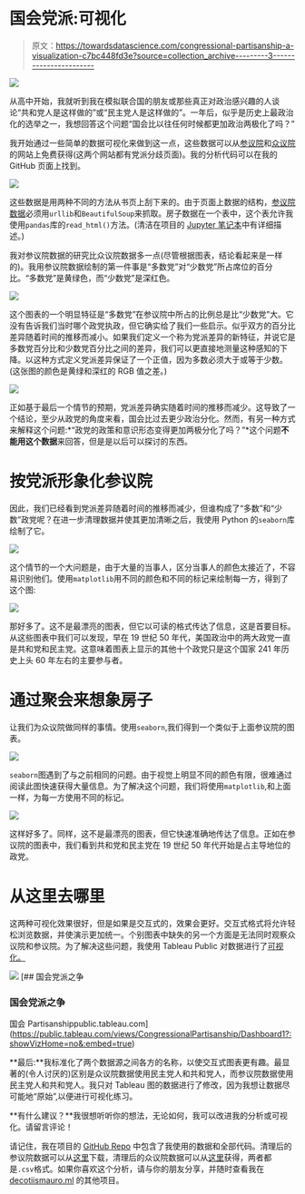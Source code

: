 # 国会党派:可视化

> 原文：<https://towardsdatascience.com/congressional-partisanship-a-visualization-c7bc448fd3e?source=collection_archive---------3----------------------->

![](img/e2d27923b5104416e1fc940d1b05ec21.png)

从高中开始，我就听到我在模拟联合国的朋友或那些真正对政治感兴趣的人谈论“共和党人是这样做的”或“民主党人是这样做的”。一年后，似乎是历史上最政治化的选举之一，我想回答这个问题“国会比以往任何时候都更加政治两极化了吗？”

我开始通过一些简单的数据可视化来做到这一点，这些数据可以从[参议院](https://www.senate.gov/history/partydiv.htm)和[众议院](http://history.house.gov/Institution/Party-Divisions/Party-Divisions/)的网站上免费获得(这两个网站都有党派分歧页面)。我的分析代码可以在我的 GitHub 页面上找到。

![](img/6e58adc2df5191142ea05663dabeca8b.png)

这些数据是用两种不同的方法从书页上刮下来的。由于页面上数据的结构，[参议院数据](https://www.senate.gov/history/partydiv.htm)必须用`urllib`和`BeautifulSoup`来抓取。房子数据在一个表中，这个表允许我使用`pandas`库的`read_html()`方法。(清洁在项目的 [Jupyter 笔记本](https://github.com/kaumaron/Data_Science/blob/master/Congressional_Partisanship/Senate%20Partisanship.ipynb)中有详细描述。)

我对参议院数据的研究比众议院数据多一点(尽管根据图表，结论看起来是一样的)。我用参议院数据绘制的第一件事是“多数党”对“少数党”所占席位的百分比。“多数党”是黄绿色，而“少数党”是深红色。

![](img/35530c2f27b4a7876e9f850e431c3c3a.png)

这个图表的一个明显特征是“多数党”在参议院中所占的比例总是比“少数党”大。它没有告诉我们当时哪个政党执政，但它确实给了我们一些启示。似乎双方的百分比差异随着时间的推移而减小。如果我们定义一个称为党派差异的新特征，并说它是多数党百分比和少数党百分比之间的差异，我们可以更直接地测量这种感知的下降。以这种方式定义党派差异保证了一个正值，因为多数必须大于或等于少数。(这张图的颜色是黄绿和深红的 RGB 值之差。)

![](img/5dbffb9231ef5656420895e3ea8b29dd.png)

正如基于最后一个情节的预期，党派差异确实随着时间的推移而减少。这导致了一个结论，至少从政党的角度来看，国会比过去更少政治分化。然而，有另一种方式来解释这个问题:*“政党的政策和意识形态变得更加两极分化了吗？”*这个问题**不能用这个数据**来回答，但是是以后可以探讨的东西。

# 按党派形象化参议院

因此，我们已经看到党派差异随着时间的推移而减少，但谁构成了“多数”和“少数”政党呢？在进一步清理数据并使其更加清晰之后，我使用 Python 的`seaborn`库绘制了它。

![](img/527282638c47e37a03a9068576509b0b.png)

这个情节的一个大问题是，由于大量的当事人，区分当事人的颜色太接近了，不容易识别他们。使用`matplotlib`用不同的颜色和不同的标记来绘制每一方，得到了这个图:

![](img/cbb6d00445a6bd76f26272febfb00a89.png)

那好多了。这不是最漂亮的图表，但它以可读的格式传达了信息，这是首要目标。从这些图表中我们可以发现，早在 19 世纪 50 年代，美国政治中的两大政党一直是共和党和民主党。这意味着图表上显示的其他十个政党只是这个国家 241 年历史上头 60 年左右的主要参与者。

# 通过聚会来想象房子

让我们为众议院做同样的事情。使用`seaborn`,我们得到一个类似于上面参议院的图表。

![](img/e4412069c8f925d75ca026dd77bc2dd4.png)

`seaborn`图遇到了与之前相同的问题。由于视觉上明显不同的颜色有限，很难通过阅读此图快速获得大量信息。为了解决这个问题，我们将使用`matplotlib`,和上面一样，为每一方使用不同的标记。

![](img/3eae17a8ba3fa260011509e2661cffd0.png)

这样好多了。同样，这不是最漂亮的图表，但它快速准确地传达了信息。正如在参议院的图表中，我们看到共和党和民主党在 19 世纪 50 年代开始是占主导地位的政党。

# 从这里去哪里

这两种可视化效果很好，但是如果是交互式的，效果会更好。交互式格式将允许轻松浏览数据，并使演示更加统一。个别图表中缺失的另一个方面是无法同时观察众议院和参议院。为了解决这些问题，我使用 Tableau Public 对数据进行了[可视化。](https://public.tableau.com/profile/andrew.k.decotiis.mauro#!/vizhome/CongressionalPartisanship/Dashboard1)

![](img/a52c0ff4a42aa7ab9d8125e03955bc39.png)[](https://public.tableau.com/views/CongressionalPartisanship/Dashboard1?:showVizHome=no&:embed=true) [## 国会党派之争

### 国会党派之争

国会 Partisanshippublic.tableau.com](https://public.tableau.com/views/CongressionalPartisanship/Dashboard1?:showVizHome=no&:embed=true) 

**最后:**我标准化了两个数据源之间各方的名称，以使交互式图表更有趣。最显著的(令人讨厌的)区别是众议院数据使用民主党人和共和党人，而参议院数据使用民主党人和共和党人。我只对 Tableau 图的数据进行了修改，因为我想让数据尽可能地“原始”,以便进行可视化练习。

**有什么建议？**我很想听听你的想法，无论如何，我可以改进我的分析或可视化。请留言评论！

请记住，我在项目的 [GitHub Repo](https://github.com/kaumaron/Data_Science/blob/master/Congressional_Partisanship/Senate%20Partisanship.ipynb) 中包含了我使用的数据和全部代码。清理后的参议院数据可以从[这里](https://github.com/kaumaron/Data_Science/blob/master/Congressional_Partisanship/Senate%20Partisanship%20Data.csv)下载，清理后的众议院数据可以从[这里](https://github.com/kaumaron/Data_Science/blob/master/Congressional_Partisanship/House%20Partisanship%20Data.csv)获得，两者都是`.csv`格式。如果你喜欢这个分析，请与你的朋友分享，并随时查看我在 [decotiismauro.ml](http://decotiismauro.ml) 的其他项目。